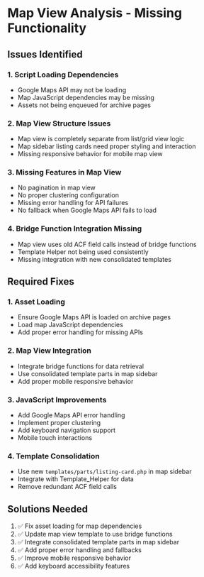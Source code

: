 # Map View Analysis - Missing Functionality

## Issues Identified

### 1. **Script Loading Dependencies**
- Google Maps API may not be loading
- Map JavaScript dependencies may be missing
- Assets not being enqueued for archive pages

### 2. **Map View Structure Issues**
- Map view is completely separate from list/grid view logic
- Map sidebar listing cards need proper styling and interaction
- Missing responsive behavior for mobile map view

### 3. **Missing Features in Map View**
- No pagination in map view
- No proper clustering configuration 
- Missing error handling for API failures
- No fallback when Google Maps API fails to load

### 4. **Bridge Function Integration Missing**
- Map view uses old ACF field calls instead of bridge functions
- Template Helper not being used consistently
- Missing integration with new consolidated templates

## Required Fixes

### 1. **Asset Loading**
- Ensure Google Maps API is loaded on archive pages
- Load map JavaScript dependencies
- Add proper error handling for missing APIs

### 2. **Map View Integration**
- Integrate bridge functions for data retrieval
- Use consolidated template parts in map sidebar
- Add proper mobile responsive behavior

### 3. **JavaScript Improvements**
- Add Google Maps API error handling
- Implement proper clustering
- Add keyboard navigation support
- Mobile touch interactions

### 4. **Template Consolidation**
- Use new `templates/parts/listing-card.php` in map sidebar
- Integrate with Template_Helper for data
- Remove redundant ACF field calls

## Solutions Needed

1. ✅ Fix asset loading for map dependencies
2. ✅ Update map view template to use bridge functions
3. ✅ Integrate consolidated template parts in map sidebar
4. ✅ Add proper error handling and fallbacks
5. ✅ Improve mobile responsive behavior
6. ✅ Add keyboard accessibility features
